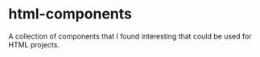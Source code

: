 # html-components
 A collection of components that I found interesting that could be used for HTML projects.
